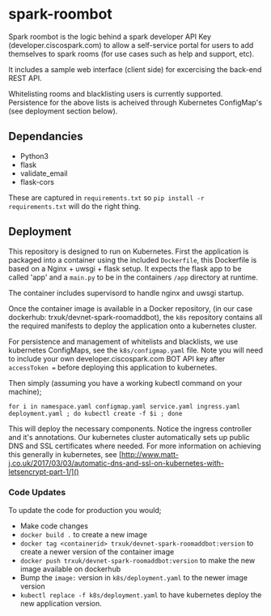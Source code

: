 # spark-roombot

Spark roombot is the logic behind a spark developer API Key (developer.ciscospark.com) to allow a self-service portal for users to add themselves to spark rooms (for use cases such as help and support, etc).

It includes a sample web interface (client side) for excercising the back-end REST API.

Whitelisting rooms and blacklisting users is currently supported.
Persistence for the above lists is acheived through Kubernetes ConfigMap's (see deployment section below).

## Dependancies
* Python3
* flask
* validate_email
* flask-cors

These are captured in `requirements.txt` so `pip install -r requirements.txt` will do the right thing.

## Deployment

This repository is designed to run on Kubernetes. First the application is packaged into a container using the included `Dockerfile`, this Dockerfile is based on a Nginx + uwsgi + flask setup. It expects the flask app to be called 'app' and a `main.py` to be in the containers `/app` directory at runtime.

The container includes supervisord to handle nginx and uwsgi startup.

Once the container image is available in a Docker repository, (in our case dockerhub: trxuk/devnet-spark-roomaddbot), the `k8s` repository contains all the required manifests to deploy the application onto a kubernetes cluster.

For persistence and management of whitelists and blacklists, we use kubernetes ConfigMaps, see the `k8s/configmap.yaml` file. Note you will need to include your own developer.ciscospark.com BOT API key after `accessToken =` before deploying this application to kubernetes.

Then simply (assuming you have a working kubectl command on your machine);

```
for i in namespace.yaml configmap.yaml service.yaml ingress.yaml deployment.yaml ; do kubectl create -f $i ; done
```

This will deploy the necessary components.
Notice the ingress controller and it's annotations. Our kubernetes cluster automatically sets up public DNS and SSL certificates where needed. For more information on achieving this generally in kubernetes, see [http://www.matt-j.co.uk/2017/03/03/automatic-dns-and-ssl-on-kubernetes-with-letsencrypt-part-1/]()


### Code Updates
To update the code for production you would;

* Make code changes
* `docker build .` to create a new image
* `docker tag <containerid> trxuk/devnet-spark-roomaddbot:version` to create a newer version of the container image
* `docker push trxuk/devnet-spark-roomaddbot:version` to make the new image available on dockerhub
* Bump the `image:` version in `k8s/deployment.yaml` to the newer image version
* `kubectl replace -f k8s/deployment.yaml` to have kubernetes deploy the new application version.
